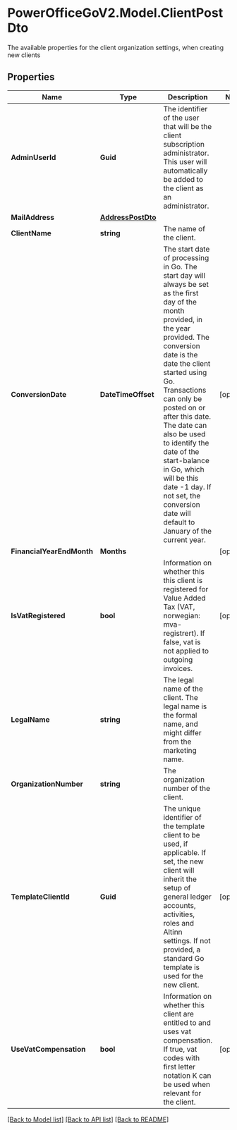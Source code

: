 # PowerOfficeGoV2.Model.ClientPostDto
The available properties for the client organization settings, when creating new clients

## Properties

Name | Type | Description | Notes
------------ | ------------- | ------------- | -------------
**AdminUserId** | **Guid** | The identifier of the user that will be the client subscription administrator.  This user will automatically be added to the client as an administrator. | 
**MailAddress** | [**AddressPostDto**](AddressPostDto.md) |  | 
**ClientName** | **string** | The name of the client. | 
**ConversionDate** | **DateTimeOffset** | The start date of processing in Go.  The start day will always be set as the first day of the month provided, in the year provided.  The conversion date is the date the client started using Go.  Transactions can only be posted on or after this date.  The date can also be used to identify the date of the start-balance in Go, which will be this date -1 day.  If not set, the conversion date will default to January of the current year. | [optional] 
**FinancialYearEndMonth** | **Months** |  | [optional] 
**IsVatRegistered** | **bool** | Information on whether this this client is registered for Value Added Tax (VAT, norwegian: mva-registrert).  If false, vat is not applied to outgoing invoices. | [optional] 
**LegalName** | **string** | The legal name of the client.  The legal name is the formal name, and might differ from the marketing name. | 
**OrganizationNumber** | **string** | The organization number of the client. | 
**TemplateClientId** | **Guid** | The unique identifier of the template client to be used, if applicable.  If set, the new client will inherit the setup of general ledger accounts, activities, roles and Altinn settings.  If not provided, a standard Go template is used for the new client. | [optional] 
**UseVatCompensation** | **bool** | Information on whether this client are entitled to and uses vat compensation.  If true, vat codes with first letter notation K can be used when relevant for the client. | [optional] 

[[Back to Model list]](../../README.md#documentation-for-models) [[Back to API list]](../../README.md#documentation-for-api-endpoints) [[Back to README]](../../README.md)

